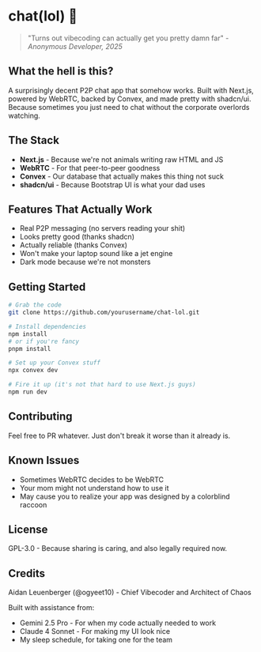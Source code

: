# chat(lol) 💬

> "Turns out vibecoding can actually get you pretty damn far" - *Anonymous Developer, 2025*

## What the hell is this?

A surprisingly decent P2P chat app that somehow works. Built with Next.js, powered by WebRTC, backed by Convex, and made pretty with shadcn/ui. Because sometimes you just need to chat without the corporate overlords watching.

## The Stack

- **Next.js** - Because we're not animals writing raw HTML and JS
- **WebRTC** - For that peer-to-peer goodness
- **Convex** - Our database that actually makes this thing not suck
- **shadcn/ui** - Because Bootstrap UI is what your dad uses

## Features That Actually Work

- Real P2P messaging (no servers reading your shit)
- Looks pretty good (thanks shadcn)
- Actually reliable (thanks Convex)
- Won't make your laptop sound like a jet engine
- Dark mode because we're not monsters

## Getting Started

```bash
# Grab the code
git clone https://github.com/yourusername/chat-lol.git

# Install dependencies
npm install
# or if you're fancy
pnpm install

# Set up your Convex stuff
npx convex dev

# Fire it up (it's not that hard to use Next.js guys)
npm run dev
```

## Contributing

Feel free to PR whatever. Just don't break it worse than it already is.

## Known Issues

- Sometimes WebRTC decides to be WebRTC
- Your mom might not understand how to use it
- May cause you to realize your app was designed by a colorblind raccoon

## License

GPL-3.0 - Because sharing is caring, and also legally required now.

## Credits

Aidan Leuenberger (@ogyeet10) - Chief Vibecoder and Architect of Chaos

Built with assistance from:
- Gemini 2.5 Pro - For when my code actually needed to work
- Claude 4 Sonnet - For making my UI look nice
- My sleep schedule, for taking one for the team
